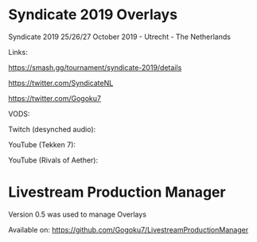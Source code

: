# Syndicate 2019 Overlays

Syndicate 2019 25/26/27 October 2019 - Utrecht - The Netherlands

Links: 

https://smash.gg/tournament/syndicate-2019/details

https://twitter.com/SyndicateNL

https://twitter.com/Gogoku7

VODS:

Twitch (desynched audio): 

YouTube (Tekken 7): 

YouTube (Rivals of Aether): 

# Livestream Production Manager
Version 0.5 was used to manage Overlays

Available on: https://github.com/Gogoku7/LivestreamProductionManager